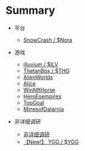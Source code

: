 # Summary

- 平台

  - [SnowCrash / $Nora](chapter4/nora.md)

- 游戏

  - [illuvium / $ILV ](chapter4/illuvium.md)
  - [ThetanBox / $THG ](chapter4/ThetanBox.md)
  - [AlienWorlds](chapter4/AlienWorlds.md)
  - [Alice](chapter4/alice.md)
  - [WinNftHorse](chapter4/winnfthorse.md)
  - [HeroEsempires](chapter4/heroesempires.md)
  - [TopGoal](chapter4/topgoal.md)
  - [MinesofDalarnia](chapter4/MinesofDalarnia.md)

- 非详细调研

  - [非详细调研](chapter4/feixiangxidiaoyan.md)
  - [【New!】 YGG / $YGG ](chapter4/YGG.md)
